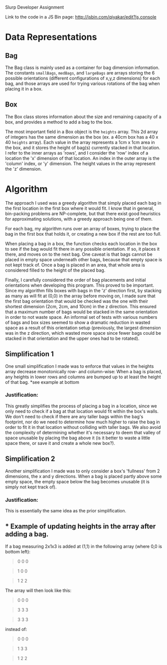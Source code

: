 Slurp Developer Assignment

Link to the code in a JS Bin page: http://jsbin.com/qiyakar/edit?js,console

# Data Representations
## Bag
The Bag class is mainly used as a container for bag dimension information.
The constants `smallBags`, `medBags`, and `largeBags` are arrays storing the 6 possible orientations (different configurations of x,y,z dimensions) for each bag, and those arrays are used for trying various rotations of the bag when placing it in a box.

## Box
The Box class stores information about the size and remaining capacity of a box, and provides a method to add a bag to the box.

The most important field in a Box object is the `heights` array. This 2d array of integers has the same dimension as the box (ex. a 40cm box has a 40 x 40 `heights` array). Each value in the array represents a 1cm x 1cm area in the box, and it stores the height of bag(s) currently stacked in that location. I refer to the inner arrays as 'rows', and I consider the 'row' index of a location the 'x' dimension of that location. An index in the outer array is the 'column' index, or 'y' dimension. The height values in the array represent the 'z' dimension.


#  Algorithm
The approach I used was a greedy algorithm that simply placed each bag in the first location in the first box where it would fit. I know that in general, bin-packing problems are NP-complete, but that there exist good heuristics for approximating solutions, with a greedy approach being one of them.

For each bag, my algorithm runs over an array of boxes, trying to place the bag in the first box that holds it, or creating a new box if the rest are too full.

When placing a bag in a box, the function checks each location in the box to see if the bag would fit there in any possible orientation. If so, it places it there, and moves on to the next bag. One caveat is that bags cannot be placed in empty space underneath other bags, because that empty space is not kept track of. Once a bag is placed in an area, that whole area is considered filled to the height of the placed bag.

Finally, I carefully considered the order of bag placements and initial orientations when developing this program. This proved to be important.
Since my algorithm fills boxes with bags in the 'z' direction  first, by stacking as many as will fit at (0,0) in the array before moving on, I made sure that the first bag orientation that would be checked was the one with their shortest dimension (2cm, 2cm, and 10cm) in the z direction. This ensured that a maximum number of bags would be stacked in the same orientation in order to not waste space.
An informal set of tests with various numbers of bags and box sizes seemed to show a dramatic reduction in wasted space as a result of this orientation setup (previously, the largest dimension was in the z direction, which wasted more space since fewer bags could be stacked in that orientation and the upper ones had to be rotated).


## Simplification 1
One  small simplification I made was to enforce that values in the heights array decrease monotonically row- and column-wise: When a bag is placed, any heights in lower rows and columns are bumped up to at least the height of that bag.
\*see example at bottom
### Justification:
This greatly simplifies the process of placing a bag in a location, since we only need to check if a bag at that location would fit within the box's walls. We don't need to check if there are any taller bags within the bag's footprint, nor do we need to determine how much higher to raise the bag in order to fit it in that  location without colliding with taller bags. We also avoid the complexity of determining whether it's necessary to deem that valley of space unusable by placing the bag above it (is it better to waste a little space there, or save it and create a whole new box?).

## Simplification 2
Another simplification I made was to only consider a box's 'fullness' from 2 dimensions, the x and y directions. When a bag is placed partly above some empty space, the empty space below the bag becomes unusable (it is simply not kept track of).
### Justification:
This is essentially the same idea as the prior simplification.

## \* Example of updating heights in the array after adding a bag.

If a bag measuring 2x1x3 is added at (1,1) in the following array (where 0,0 is bottom left):
>    0 0 0

>    1 0 0

>    1 2 2

The array will then look like this:
>    0 0 0

>    3 3 3

>    3 3 3

instead of:
>    0 0 0

>    1 3 3

>    1 2 2
